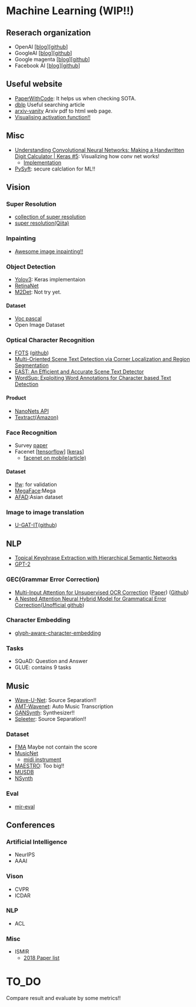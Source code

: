 # Machine Learning (WIP!!)
## Reserach organization
- OpenAI [[blog](https://openai.com/blog/)][[github](https://github.com/openai)]
- GoogleAI [[blog](https://ai.googleblog.com/)][[github](https://github.com/google-research)]
- Google magenta [[blog](https://magenta.tensorflow.org/blog)][[github](https://github.com/tensorflow/magenta)]
- Facebook AI [[blog](https://ai.facebook.com/blog/)][[github](https://github.com/facebookresearch)]
## Useful website
- [PaperWithCode](https://paperswithcode.com/sota): It helps us when checking SOTA.
- [dblp](https://dblp.org/) Useful searching article
- [arxiv-vanity](https://www.arxiv-vanity.com) Arxiv pdf to html web page.
- [Visualising activation function!!](https://dashee87.github.io/deep%20learning/visualising-activation-functions-in-neural-networks/)
## Misc
- [Understanding Convolutional Neural Networks: Making a Handwritten Digit Calculator | Keras #5](https://www.youtube.com/watch?v=eyKwPyOqMg4): Visualizing how conv net works!
  - [Implementation](https://github.com/antaloaalonso/CNN-With-GUI)
- [PySyft](https://github.com/OpenMined/PySyft): secure calclation for ML!!

## Vision
### Super Resolution
- [collection of super resolution](https://github.com/YapengTian/Single-Image-Super-Resolution)
- [super resolution(Qiita)](https://qiita.com/jiny2001/items/e2175b52013bf655d617)
### Inpainting
- [Awesome image inpainting!!](https://github.com/1900zyh/Awesome-Image-Inpainting)
### Object Detection
- [Yolov3](https://github.com/qqwweee/keras-yolo3): Keras implementaion
- [RetinaNet](https://github.com/fizyr/keras-retinanet)
- [M2Det](https://github.com/qijiezhao/M2Det): Not try yet.
#### Dataset
- [Voc pascal](https://pjreddie.com/projects/pascal-voc-dataset-mirror/)
- Open Image Dataset

### Optical Character Recognition
- [FOTS](http://openaccess.thecvf.com/content_cvpr_2018/papers/Liu_FOTS_Fast_Oriented_CVPR_2018_paper.pdf)
([github](https://github.com/Pay20Y/FOTS_TF))
- [Multi-Oriented Scene Text Detection via Corner Localization and Region Segmentation](http://openaccess.thecvf.com/content_cvpr_2018/papers/Lyu_Multi-Oriented_Scene_Text_CVPR_2018_paper.pdf)
- [EAST: An Efficient and Accurate Scene Text Detector](http://openaccess.thecvf.com/content_cvpr_2017/papers/Zhou_EAST_An_Efficient_CVPR_2017_paper.pdf)
- [WordSup: Exploiting Word Annotations for Character based Text Detection](https://arxiv.org/pdf/1708.06720.pdf)
#### Product
- [NanoNets API](https://nanonets.com/ocr-api/)
- [Textract(Amazon)](https://aws.amazon.com/jp/textract/)

### Face Recognition
- Survey [paper](https://arxiv.org/pdf/1804.06655v8.pdf)
- Facenet [[tensorflow](https://github.com/davidsandberg/facenet)] [[keras](https://github.com/nyoki-mtl/keras-facenet)]
  - [facenet on mobile(article)](https://medium.com/@tomdeore/facenet-on-mobile-cb6aebe38505)
#### Dataset
- [lfw](http://vis-www.cs.umass.edu/lfw/): for validation
- [MegaFace](http://megaface.cs.washington.edu/):Mega
- [AFAD](https://afad-dataset.github.io/):Asian dataset
### Image to image translation
- [U-GAT-IT](https://arxiv.org/pdf/1907.10830v1.pdf)([github](https://github.com/znxlwm/UGATIT-pytorch))

## NLP
- [Topical Keyphrase Extraction with Hierarchical Semantic Networks](https://arxiv.org/pdf/1910.07848.pdf)
- [GPT-2](https://github.com/openai/gpt-2)
### GEC(Grammar Error Correction)
- [Multi-Input Attention for Unsupervised OCR Correction](http://www.ccs.neu.edu/home/dongrui/ocr.html) ([Paper](http://www.ccs.neu.edu/home/dongrui/paper/acl_2018.pdf)) ([Github](https://github.com/Doreenruirui/ACL2018_Multi_Input_OCR))
- [A Nested Attention Neural Hybrid Model for Grammatical Error Correction](https://arxiv.org/pdf/1706.03762v5.pdf)([Unofficial github](https://github.com/shinochin/NANHM-for-GEC))
### Character Embedding
- [glyph-aware-character-embedding](https://github.com/yagays/glyph-aware-character-embedding)

### Tasks
- SQuAD: Question and Answer
- GLUE: contains 9 tasks
## Music
- [Wave-U-Net](https://github.com/f90/Wave-U-Net): Source Separation!!
- [AMT-Wavenet](https://github.com/lmartak/amt-wavenet): Auto Music Transcription
- [GANSynth](https://openreview.net/pdf?id=H1xQVn09FX): Synthesizer!!
- [Spleeter](https://github.com/deezer/spleeter): Source Separation!!
### Dataset
- [FMA](https://arxiv.org/pdf/1612.01840.pdf) Maybe not contain the score
- [MusicNet](https://homes.cs.washington.edu/~thickstn/musicnet.html) 
  - [midi instrument](http://www.ccarh.org/courses/253/handout/gminstruments/)
- [MAESTRO](https://magenta.tensorflow.org/datasets/maestro): Too big!!
- [MUSDB](https://sigsep.github.io/datasets/musdb.html)
- [NSynth](https://magenta.tensorflow.org/datasets/nsynth#files)
### Eval
- [mir-eval](https://github.com/craffel/mir_eval)

## Conferences
### Artificial Intelligence
- NeurIPS
- AAAI
### Vison
- CVPR
- ICDAR
### NLP
- ACL
### Misc
- ISMIR
  - [2018 Paper list](https://dblp.org/db/conf/ismir/ismir2018.html)

# TO_DO
Compare result and evaluate by some metrics!!

